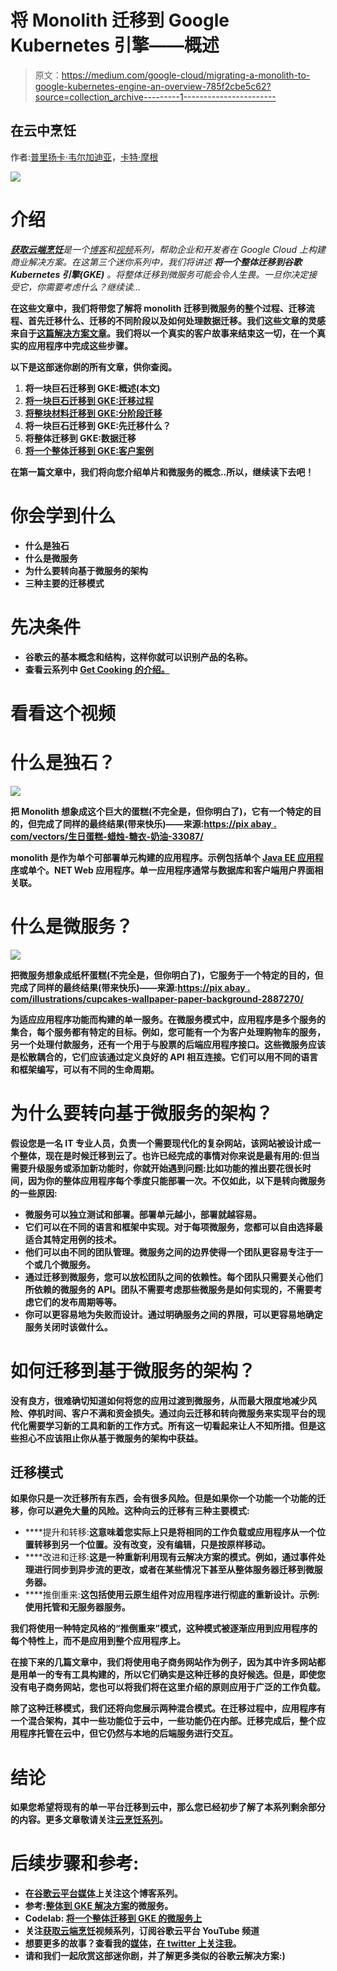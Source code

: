 # 将 Monolith 迁移到 Google Kubernetes 引擎——概述

> 原文：<https://medium.com/google-cloud/migrating-a-monolith-to-google-kubernetes-engine-an-overview-785f2cbe5c62?source=collection_archive---------1----------------------->

## 在云中烹饪

作者:[普里扬卡·韦尔加迪亚](https://twitter.com/pvergadia)，[卡特·摩根](https://twitter.com/carterthecomic)

![](img/c4bcbde49cdae22ad3e3f5c644ded927.png)

# 介绍

*[***获取云端烹饪***](/@pvergadia/get-cooking-in-cloud-an-introduction-5b3b90de534e)*是一个[博客](/@pvergadia/get-cooking-in-cloud-an-introduction-5b3b90de534e)和[视频](https://www.youtube.com/playlist?list=PLIivdWyY5sqIOyeovvRapCjXCZykZMLAe)系列，帮助企业和开发者在 Google Cloud 上构建商业解决方案。在这第三个迷你系列中，我们将讲述 ***将一个整体迁移到谷歌 Kubernetes 引擎(GKE)*** 。将整体迁移到微服务可能会令人生畏。一旦你决定接受它，你需要考虑什么？继续读...**

**在这些文章中，我们将带您了解将 monolith 迁移到微服务的整个过程、迁移流程、首先迁移什么、迁移的不同阶段以及如何处理数据迁移。我们这些文章的灵感来自于[这篇解决方案文章](https://cloud.google.com/solutions/migrating-a-monolithic-app-to-microservices-gke)。我们将以一个真实的客户故事来结束这一切，在一个真实的应用程序中完成这些步骤。**

**以下是这部迷你剧的所有文章，供你查阅。**

1.  **将一块巨石迁移到 GKE:概述(本文)**
2.  **[将一块巨石迁移到 GKE:迁移过程](/google-cloud/migrating-a-monolith-to-google-kubernetes-engine-gke-migration-process-2de2f51986a2)**
3.  **[将整块材料迁移到 GKE:分阶段迁移](/google-cloud/migrating-a-monolith-to-google-kubernetes-engine-gke-migrate-in-stages-7286ec26689c)**
4.  **将一块巨石迁移到 GKE:先迁移什么？**
5.  **将整体迁移到 GKE:数据迁移**
6.  **[将一个整体迁移到 GKE:客户案例](/google-cloud/migrating-a-monolith-to-google-kubernetes-engine-gke-customer-story-c35c320325eb)**

**在第一篇文章中，我们将向您介绍单片和微服务的概念..所以，继续读下去吧！**

# **你会学到什么**

*   **什么是独石**
*   **什么是微服务**
*   **为什么要转向基于微服务的架构**
*   **三种主要的迁移模式**

# **先决条件**

*   **谷歌云的基本概念和结构，这样你就可以识别产品的名称。**
*   **查看云系列中 [Get Cooking 的介绍。](/@pvergadia/get-cooking-in-cloud-an-introduction-5b3b90de534e)**

# **看看这个视频**

# **什么是独石？**

**![](img/3f845a1c612fb4d17e19cb2d3217e232.png)**

**把 Monolith 想象成这个巨大的蛋糕(不完全是，但你明白了)，它有一个特定的目的，但完成了同样的最终结果(带来快乐)——来源:[https://pix abay . com/vectors/生日蛋糕-蜡烛-糖衣-奶油-33087/](https://pixabay.com/vectors/birthday-cake-candles-icing-cream-33087/)**

**monolith 是作为单个可部署单元构建的应用程序。示例包括单个 [Java EE 应用程序](https://wikipedia.org/wiki/Java_EE_application)或单个。NET Web 应用程序。单一应用程序通常与数据库和客户端用户界面相关联。**

# **什么是微服务？**

**![](img/cba90edbaae76ea198998fcdbfcb12ee.png)**

**把微服务想象成纸杯蛋糕(不完全是，但你明白了)，它服务于一个特定的目的，但完成了同样的最终结果(带来快乐)——来源:[https://pix abay . com/illustrations/cupcakes-wallpaper-paper-background-2887270/](https://pixabay.com/illustrations/cupcakes-wallpaper-paper-background-2887270/)**

**为适应应用程序功能而构建的单一服务。在微服务模式中，应用程序是多个服务的集合，每个服务都有特定的目标。例如，您可能有一个为客户处理购物车的服务，另一个处理付款服务，还有一个用于与股票的后端应用程序接口。这些微服务应该是松散耦合的，它们应该通过定义良好的 API 相互连接。它们可以用不同的语言和框架编写，可以有不同的生命周期。**

# **为什么要转向基于微服务的架构？**

**假设您是一名 IT 专业人员，负责一个需要现代化的复杂网站，该网站被设计成一个整体，现在是时候迁移到云了。也许已经完成的事情对你来说是最有用的:但当需要升级服务或添加新功能时，你就开始遇到问题:比如功能的推出要花很长时间，因为你的整体应用程序每个季度只能部署一次。不仅如此，以下是转向微服务的一些原因:**

*   **微服务可以独立测试和部署。部署单元越小，部署就越容易。**
*   **它们可以在不同的语言和框架中实现。对于每项微服务，您都可以自由选择最适合其特定用例的技术。**
*   **他们可以由不同的团队管理。微服务之间的边界使得一个团队更容易专注于一个或几个微服务。**
*   **通过迁移到微服务，您可以放松团队之间的依赖性。每个团队只需要关心他们所依赖的微服务的 API。团队不需要考虑那些微服务是如何实现的，不需要考虑它们的发布周期等等。**
*   **你可以更容易地为失败而设计。通过明确服务之间的界限，可以更容易地确定服务关闭时该做什么。**

# **如何迁移到基于微服务的架构？**

**没有良方，很难确切知道如何将您的应用过渡到微服务，从而最大限度地减少风险、停机时间、客户不满和资金损失。通过向云迁移和转向微服务来实现平台的现代化需要学习新的工具和新的工作方式。所有这一切看起来让人不知所措。但是这些担心不应该阻止你从基于微服务的架构中获益。**

## **迁移模式**

**如果你只是一次迁移所有东西，会有很多风险。但是如果你一个功能一个功能的迁移，你可以避免大量的风险。这种向云的迁移有三种主要模式:**

*   ****提升和转移:**这意味着您实际上只是将相同的工作负载或应用程序从一个位置转移到另一个位置。没有改变，没有编辑，只是按原样移动。**
*   ****改进和迁移:**这是一种重新利用现有云解决方案的模式。例如，通过事件处理进行同步到异步流的更改，或者在某些情况下甚至从整体服务器迁移到微服务器。**
*   ****推倒重来:**这包括使用云原生组件对应用程序进行彻底的重新设计。示例:使用托管和无服务器服务。**

**我们将使用一种特定风格的“推倒重来”模式，这种模式被逐渐应用到应用程序的每个特性上，而不是应用到整个应用程序上。**

**在接下来的几篇文章中，我们将使用电子商务网站作为例子，因为其中许多网站都是用单一的专有工具构建的，所以它们确实是这种迁移的良好候选。但是，即使您没有电子商务网站，您也可以将我们将在这里介绍的原则应用于广泛的工作负载。**

**除了这种迁移模式，我们还将向您展示两种混合模式。在迁移过程中，应用程序有一个混合架构，其中一些功能位于云中，一些功能仍在内部。迁移完成后，整个应用程序托管在云中，但它仍然与本地的后端服务进行交互。**

# **结论**

**如果您希望将现有的单一平台迁移到云中，那么您已经初步了解了本系列剩余部分的内容。更多文章敬请关注[云烹饪系列](/@pvergadia/get-cooking-in-cloud-an-introduction-5b3b90de534e)。**

# **后续步骤和参考:**

*   **在[谷歌云平台媒体](https://medium.com/google-cloud)上关注这个博客系列。**
*   **参考:[整体到 GKE 解决方案](https://cloud.google.com/solutions/migrating-a-monolithic-app-to-microservices-gke)的微服务。**
*   **Codelab: [将一个整体迁移到 GKE 的微服务上](https://codelabs.developers.google.com/codelabs/cloud-monolith-to-microservices-gke/#0)**
*   **关注[获取云端烹饪](https://www.youtube.com/watch?v=pxp7uYUjH_M)视频系列，订阅谷歌云平台 YouTube 频道**
*   **想要更多的故事？查看我的[媒体](/@pvergadia/)，[在 twitter 上关注我](https://twitter.com/pvergadia)。**
*   **请和我们一起欣赏这部迷你剧，并了解更多类似的谷歌云解决方案:)**